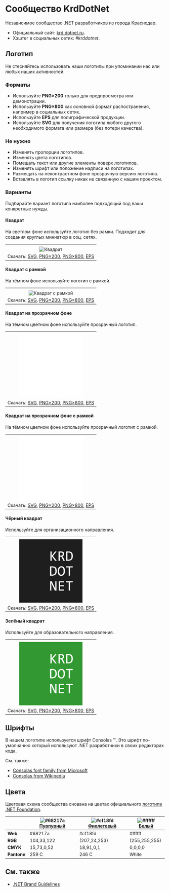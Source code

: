 ﻿# Сообщество KrdDotNet

Независимое сообщество .NET разработчиков из города Краснодар.

- Официальный сайт: [krd.dotnet.ru](https://krd.dotnet.ru/).
- Хэштег в социальных сетях: _#krddotnet_.

## Логотип

Не стесняйтесь использовать наши логотипы при упоминании нас или любых наших активностей.

### Форматы

- Используйте **PNG×200** только для предпросмотра или демонстрации.
- Используйте **PNG×800** как основной формат распостранения, например в социальных сетях.
- Используйте **EPS** для полиграфической продукции.
- Используйте **SVG** для получения логотипа любого другого необходимого формата или размера (без потери качества).

### Не нужно

- Изменять пропорции логотипов.
- Изменять цвета логотипов.
- Помещать текст или другие элементы поверх логотипов.
- Изменять шрифт или положение надписи на логотипах.
- Размещать на неконтрастном фоне прозрачную версию логотипа.
- Вставлять в логотип ссылку никак не связанную с нашим проектом.

### Варианты

Подбирайте вариант логотипа наиболее подходящий под ваши конкретные нужды.

#### Квадрат

На светлом фоне используйте логотип без рамки. Подходит для создания круглых миниатюр в соц. сетях.

|       |
| :---: |
|       |
| ![Квадрат](krddotnet-logo-squared-200.png) |
| Скачать: [SVG](https://raw.githubusercontent.com/DotNetRu/BrandBook/master/Logo/Krd/krddotnet-logo-squared.svg), [PNG×200](https://raw.githubusercontent.com/DotNetRu/BrandBook/master/Logo/Krd/krddotnet-logo-squared-200.png), [PNG×800](https://raw.githubusercontent.com/DotNetRu/BrandBook/master/Logo/Krd/krddotnet-logo-squared-800.png), [EPS](https://raw.githubusercontent.com/DotNetRu/BrandBook/master/Logo/Krd/krddotnet-logo-squared.eps) |

#### Квадрат с рамкой

На тёмном фоне используйте логотип с рамкой.

|       |
| :---: |
|       |
| ![Квадрат с рамкой](krddotnet-logo-squared-bordered-200.png) |
| Скачать: [SVG](https://raw.githubusercontent.com/DotNetRu/BrandBook/master/Logo/Krd/krddotnet-logo-squared-bordered.svg), [PNG×200](https://raw.githubusercontent.com/DotNetRu/BrandBook/master/Logo/Krd/krddotnet-logo-squared-bordered-200.png), [PNG×800](https://raw.githubusercontent.com/DotNetRu/BrandBook/master/Logo/Krd/krddotnet-logo-squared-bordered-800.png), [EPS](https://raw.githubusercontent.com/DotNetRu/BrandBook/master/Logo/Krd/krddotnet-logo-squared-bordered.eps) |

#### Квадрат на прозрачном фоне

На тёмном цветном фоне используйте прозрачный логотип.

|       |
| :---: |
|       |
| ![Квадрат на прозрачном фоне](krddotnet-logo-squared-white-200.png) |
| Скачать: [SVG](https://raw.githubusercontent.com/DotNetRu/BrandBook/master/Logo/Krd/krddotnet-logo-squared-white.svg), [PNG×200](https://raw.githubusercontent.com/DotNetRu/BrandBook/master/Logo/Krd/krddotnet-logo-squared-white-200.png), [PNG×800](https://raw.githubusercontent.com/DotNetRu/BrandBook/master/Logo/Krd/krddotnet-logo-squared-white-800.png), [EPS](https://raw.githubusercontent.com/DotNetRu/BrandBook/master/Logo/Krd/krddotnet-logo-squared-white.eps) |

#### Квадрат на прозрачном фоне с рамкой

На тёмном цветном фоне используйте прозрачный логотип с рамкой.

|       |
| :---: |
|       |
| ![Квадрат на прозрачном фоне с рамкой](krddotnet-logo-squared-white-bordered-200.png) |
| Скачать: [SVG](https://raw.githubusercontent.com/DotNetRu/BrandBook/master/Logo/Krd/krddotnet-logo-squared-white-bordered.svg), [PNG×200](https://raw.githubusercontent.com/DotNetRu/BrandBook/master/Logo/Krd/krddotnet-logo-squared-white-bordered-200.png), [PNG×800](https://raw.githubusercontent.com/DotNetRu/BrandBook/master/Logo/Krd/krddotnet-logo-squared-white-bordered-800.png), [EPS](https://raw.githubusercontent.com/DotNetRu/BrandBook/master/Logo/Krd/krddotnet-logo-squared-white-bordered.eps) |

#### Чёрный квадрат

Используйте для организационного направления.

|       |
| :---: |
|       |
| ![Чёрный квадрат](krddotnet-logo-squared-black-200.png) |
| Скачать: [SVG](https://raw.githubusercontent.com/DotNetRu/BrandBook/master/Logo/Krd/krddotnet-logo-squared-black.svg), [PNG×200](https://raw.githubusercontent.com/DotNetRu/BrandBook/master/Logo/Krd/krddotnet-logo-squared-black-200.png), [PNG×800](https://raw.githubusercontent.com/DotNetRu/BrandBook/master/Logo/Krd/krddotnet-logo-squared-black-800.png), [EPS](https://raw.githubusercontent.com/DotNetRu/BrandBook/master/Logo/Krd/krddotnet-logo-squared-black.eps) |

#### Зелёный квадрат

Используйте для образовательного направления.

|       |
| :---: |
|       |
| ![Зелёный квадрат](krddotnet-logo-squared-green-200.png) |
| Скачать: [SVG](https://raw.githubusercontent.com/DotNetRu/BrandBook/master/Logo/Krd/krddotnet-logo-squared-green.svg), [PNG×200](https://raw.githubusercontent.com/DotNetRu/BrandBook/master/Logo/Krd/krddotnet-logo-squared-green-200.png), [PNG×800](https://raw.githubusercontent.com/DotNetRu/BrandBook/master/Logo/Krd/krddotnet-logo-squared-green-800.png), [EPS](https://raw.githubusercontent.com/DotNetRu/BrandBook/master/Logo/Krd/krddotnet-logo-squared-green.eps) |

## Шрифты

В нашем логотипе используется шрифт Consolas ™. Это шрифт по-умолчанию который используют .NET разработчики в своих редакторах кода.

См. также:

- [Consolas font family from Microsoft](https://docs.microsoft.com/en-us/typography/font-list/consolas)
- [Consolas from Wikipedia](https://en.wikipedia.org/wiki/Consolas)

## Цвета

Цветовая схема сообщества снована на цветах официального [логотипа .NET Foundation](https://github.com/dotnet/swag/tree/master/logo).

|             | ![#68217a](https://placehold.it/15/68217a/ffffff?text=+) [Пурпурный](https://www.color-hex.com/color/68217a) | ![#cf18fd](https://placehold.it/15/cf18fd/ffffff?text=+) [Фиолетовый](https://www.color-hex.com/color/cf18fd) | ![#ffffff](https://placehold.it/15/ffffff/ffffff?text=+) [Белый](https://www.color-hex.com/color/ffffff) |
| ----------- | ---------- | ------------ | ------------- |
| **Web**     | #68217a    | #cf18fd      | #ffffff       |
| **RGB**     | 104,33,122 | (207,24,253) | (255,255,255) |
| **CMYK**    | 15,73,0,52 | 18,91,0,1    | 0,0,0,0       |
| **Pantone** | 259 C      | 246 C        | White         |

## См. также

- [.NET Brand Guidelines](https://github.com/dotnet/brand)

